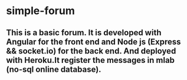 # simple-forum

## This is a basic forum. It is developed with Angular for the front end and Node js (Express && socket.io) for the back end. And deployed with Heroku.It register the messages in mlab (no-sql online database).
